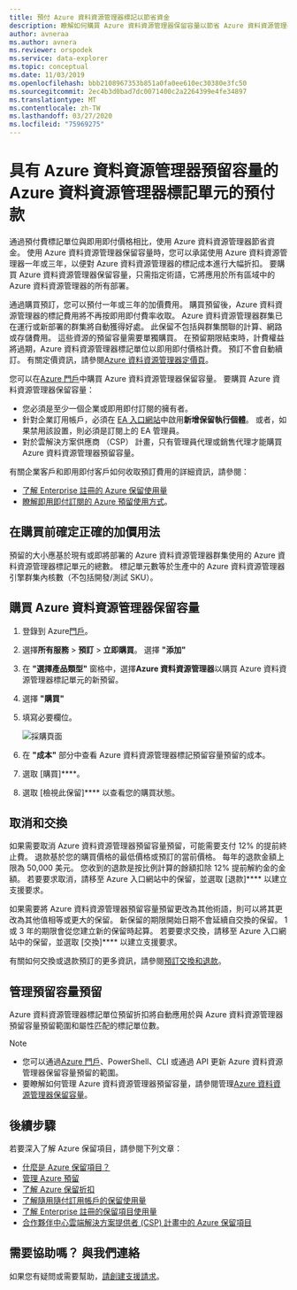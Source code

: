 ```yaml
---
title: 預付 Azure 資料資源管理器標記以節省資金
description: 瞭解如何購買 Azure 資料資源管理器保留容量以節省 Azure 資料資源管理器成本。
author: avneraa
ms.author: avnera
ms.reviewer: orspodek
ms.service: data-explorer
ms.topic: conceptual
ms.date: 11/03/2019
ms.openlocfilehash: bbb2108967353b851a0fa0ee610ec30380e3fc50
ms.sourcegitcommit: 2ec4b3d0bad7dc0071400c2a2264399e4fe34897
ms.translationtype: MT
ms.contentlocale: zh-TW
ms.lasthandoff: 03/27/2020
ms.locfileid: "75969275"
---
```

# <a name="prepay-for-azure-data-explorer-markup-units-with-azure-data-explorer-reserved-capacity"></a>具有 Azure 資料資源管理器預留容量的 Azure 資料資源管理器標記單元的預付款

通過預付費標記單位與即用即付價格相比，使用 Azure 資料資源管理器節省資金。 使用 Azure 資料資源管理器保留容量時，您可以承諾使用 Azure 資料資源管理器一年或三年，以便對 Azure 資料資源管理器的標記成本進行大幅折扣。 要購買 Azure 資料資源管理器保留容量，只需指定術語，它將應用於所有區域中的 Azure 資料資源管理器的所有部署。

通過購買預訂，您可以預付一年或三年的加價費用。 購買預留後，Azure 資料資源管理器的標記費用將不再按即用即付費率收取。 Azure 資料資源管理器群集已在運行或新部署的群集將自動獲得好處。 此保留不包括與群集關聯的計算、網路或存儲費用。 這些資源的預留容量需要單獨購買。 在預留期限結束時，計費權益將過期，Azure 資料資源管理器標記單位以即用即付價格計費。 預訂不會自動續訂。 有關定價資訊，請參閱[Azure 資料資源管理器定價頁](https://azure.microsoft.com/pricing/details/data-explorer/)。

您可以在[Azure 門戶](https://portal.azure.com)中購買 Azure 資料資源管理器保留容量。 要購買 Azure 資料資源管理器保留容量：

* 您必須是至少一個企業或即用即付訂閱的擁有者。
* 針對企業訂用帳戶，必須在 [EA 入口網站](https://ea.azure.com)中啟用**新增保留執行個體**。 或者，如果禁用該設置，則必須是訂閱上的 EA 管理員。
* 對於雲解決方案供應商 （CSP） 計畫，只有管理員代理或銷售代理才能購買 Azure 資料資源管理器預留容量。

有關企業客戶和即用即付客戶如何收取預訂費用的詳細資訊，請參閱：
* [了解 Enterprise 註冊的 Azure 保留使用量](../cost-management-billing/reservations/understand-reserved-instance-usage-ea.md) 
* [瞭解即用即付訂閱的 Azure 預留使用方式](../cost-management-billing/reservations/understand-reserved-instance-usage.md)。

## <a name="determine-the-right-markup-usage-before-purchase"></a>在購買前確定正確的加價用法

預留的大小應基於現有或即將部署的 Azure 資料資源管理器群集使用的 Azure 資料資源管理器標記單元的總數。 標記單元數等於生產中的 Azure 資料資源管理器引擎群集內核數（不包括開發/測試 SKU）。 

## <a name="buy-azure-data-explorer-reserved-capacity"></a>購買 Azure 資料資源管理器保留容量

1. 登錄到 Azure[門戶](https://portal.azure.com)。
1. 選擇**所有服務** > **預訂** > **立即購買**。 選擇 **"添加"**
1. 在 **"選擇產品類型"** 窗格中，選擇**Azure 資料資源管理器**以購買 Azure 資料資源管理器標記單元的新預留。 
1. 選擇 **"購買"**
1. 填寫必要欄位。 

    ![採購頁面](media/pricing-reserved-capacity/purchase-page.png)

1. 在 **"成本"** 部分中查看 Azure 資料資源管理器標記預留容量預留的成本。
1. 選取 [購買]****。
1. 選取 [檢視此保留]**** 以查看您的購買狀態。

## <a name="cancellations-and-exchanges"></a>取消和交換

如果需要取消 Azure 資料資源管理器預留容量預留，可能需要支付 12% 的提前終止費。 退款基於您的購買價格的最低價格或預訂的當前價格。 每年的退款金額上限為 50,000 美元。 您收到的退款是按比例計算的餘額扣除 12% 提前解約金的金額。 若要要求取消，請移至 Azure 入口網站中的保留，並選取 [退款]**** 以建立支援要求。

如果需要將 Azure 資料資源管理器預留容量預留更改為其他術語，則可以將其更改為其他值相等或更大的保留。 新保留的期限開始日期不會延續自交換的保留。 1 或 3 年的期限會從您建立新的保留時起算。 若要要求交換，請移至 Azure 入口網站中的保留，並選取 [交換]**** 以建立支援要求。

有關如何交換或退款預訂的更多資訊，請參閱[預訂交換和退款](../cost-management-billing/reservations/exchange-and-refund-azure-reservations.md)。

## <a name="manage-your-reserved-capacity-reservation"></a>管理預留容量預留

Azure 資料資源管理器標記單位預留折扣將自動應用於與 Azure 資料資源管理器預留容量預留範圍和屬性匹配的標記單位數。 


> [!NOTE]
> * 您可以通過[Azure 門戶](https://portal.azure.com)、PowerShell、CLI 或通過 API 更新 Azure 資料資源管理器保留容量預留的範圍。
> * 要瞭解如何管理 Azure 資料資源管理器預留容量，請參閱管理[Azure 資料資源管理器保留容量](../cost-management-billing/reservations/understand-azure-data-explorer-reservation-charges.md)。

## <a name="next-steps"></a>後續步驟

若要深入了解 Azure 保留項目，請參閱下列文章：

* [什麼是 Azure 保留項目？](../cost-management-billing/reservations/save-compute-costs-reservations.md)
* [管理 Azure 預留](../cost-management-billing/reservations/manage-reserved-vm-instance.md)
* [了解 Azure 保留折扣](../cost-management-billing/reservations/understand-reservation-charges.md)
* [了解隨用隨付訂用帳戶的保留使用量](../cost-management-billing/reservations/understand-reserved-instance-usage.md)
* [了解 Enterprise 註冊的保留項目使用量](../cost-management-billing/reservations/understand-reserved-instance-usage-ea.md)
* [合作夥伴中心雲端解決方案提供者 (CSP) 計畫中的 Azure 保留項目](https://docs.microsoft.com/partner-center/azure-reservations)

## <a name="need-help-contact-us"></a>需要協助嗎？ 與我們連絡

如果您有疑問或需要幫助，[請創建支援請求](https://portal.azure.com/#blade/Microsoft_Azure_Support/HelpAndSupportBlade/newsupportrequest)。
